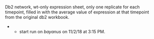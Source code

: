Db2 network, wt-only expression sheet, only one replicate for each timepoint, filled in with the average value of expression at that timepoint from the original db2 workbook.
* * start run on _bayanus_ on 11/2/18 at 3:15 PM.
